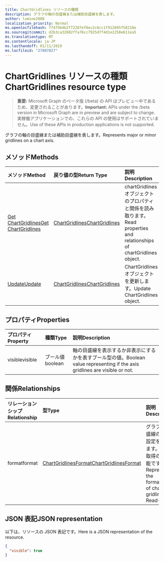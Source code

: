 ```yaml
---
title: ChartGridlines リソースの種類
description: グラフの軸の目盛線または補助目盛線を表します。
author: lumine2008
localization_priority: Normal
ms.openlocfilehash: 7747564b2f72287ef6ec2c6cc1f912695f58218e
ms.sourcegitcommit: d2b3ca32602ffa76cc7925d7f4d1e2258e611ea5
ms.translationtype: MT
ms.contentlocale: ja-JP
ms.lasthandoff: 01/11/2019
ms.locfileid: "27807827"
---
```

# <a name="chartgridlines-resource-type"></a><span data-ttu-id="c796d-103">ChartGridlines リソースの種類</span><span class="sxs-lookup"><span data-stu-id="c796d-103">ChartGridlines resource type</span></span>

> <span data-ttu-id="c796d-104">**重要:** Microsoft Graph のベータ版 (/beta) の API はプレビュー中であるため、変更されることがあります。</span><span class="sxs-lookup"><span data-stu-id="c796d-104">**Important:** APIs under the /beta version in Microsoft Graph are in preview and are subject to change.</span></span> <span data-ttu-id="c796d-105">実稼働アプリケーションでの、これらの API の使用はサポートされていません。</span><span class="sxs-lookup"><span data-stu-id="c796d-105">Use of these APIs in production applications is not supported.</span></span>

<span data-ttu-id="c796d-106">グラフの軸の目盛線または補助目盛線を表します。</span><span class="sxs-lookup"><span data-stu-id="c796d-106">Represents major or minor gridlines on a chart axis.</span></span>


## <a name="methods"></a><span data-ttu-id="c796d-107">メソッド</span><span class="sxs-lookup"><span data-stu-id="c796d-107">Methods</span></span>

| <span data-ttu-id="c796d-108">メソッド</span><span class="sxs-lookup"><span data-stu-id="c796d-108">Method</span></span>           | <span data-ttu-id="c796d-109">戻り値の型</span><span class="sxs-lookup"><span data-stu-id="c796d-109">Return Type</span></span>    |<span data-ttu-id="c796d-110">説明</span><span class="sxs-lookup"><span data-stu-id="c796d-110">Description</span></span>|
|:---------------|:--------|:----------|
|[<span data-ttu-id="c796d-111">Get ChartGridlines</span><span class="sxs-lookup"><span data-stu-id="c796d-111">Get ChartGridlines</span></span>](../api/chartgridlines-get.md) | [<span data-ttu-id="c796d-112">ChartGridlines</span><span class="sxs-lookup"><span data-stu-id="c796d-112">ChartGridlines</span></span>](chartgridlines.md) |<span data-ttu-id="c796d-113">chartGridlines オブジェクトのプロパティと関係を読み取ります。</span><span class="sxs-lookup"><span data-stu-id="c796d-113">Read properties and relationships of chartGridlines object.</span></span>|
|[<span data-ttu-id="c796d-114">Update</span><span class="sxs-lookup"><span data-stu-id="c796d-114">Update</span></span>](../api/chartgridlines-update.md) | [<span data-ttu-id="c796d-115">ChartGridlines</span><span class="sxs-lookup"><span data-stu-id="c796d-115">ChartGridlines</span></span>](chartgridlines.md)    |<span data-ttu-id="c796d-116">ChartGridlines オブジェクトを更新します。</span><span class="sxs-lookup"><span data-stu-id="c796d-116">Update ChartGridlines object.</span></span> |

## <a name="properties"></a><span data-ttu-id="c796d-117">プロパティ</span><span class="sxs-lookup"><span data-stu-id="c796d-117">Properties</span></span>
| <span data-ttu-id="c796d-118">プロパティ</span><span class="sxs-lookup"><span data-stu-id="c796d-118">Property</span></span>     | <span data-ttu-id="c796d-119">種類</span><span class="sxs-lookup"><span data-stu-id="c796d-119">Type</span></span>   |<span data-ttu-id="c796d-120">説明</span><span class="sxs-lookup"><span data-stu-id="c796d-120">Description</span></span>|
|:---------------|:--------|:----------|
|<span data-ttu-id="c796d-121">visible</span><span class="sxs-lookup"><span data-stu-id="c796d-121">visible</span></span>|<span data-ttu-id="c796d-122">ブール値</span><span class="sxs-lookup"><span data-stu-id="c796d-122">boolean</span></span>|<span data-ttu-id="c796d-123">軸の目盛線を表示するか非表示にするかを表すブール型の値。</span><span class="sxs-lookup"><span data-stu-id="c796d-123">Boolean value representing if the axis gridlines are visible or not.</span></span>|

## <a name="relationships"></a><span data-ttu-id="c796d-124">関係</span><span class="sxs-lookup"><span data-stu-id="c796d-124">Relationships</span></span>
| <span data-ttu-id="c796d-125">リレーションシップ</span><span class="sxs-lookup"><span data-stu-id="c796d-125">Relationship</span></span> | <span data-ttu-id="c796d-126">型</span><span class="sxs-lookup"><span data-stu-id="c796d-126">Type</span></span>   |<span data-ttu-id="c796d-127">説明</span><span class="sxs-lookup"><span data-stu-id="c796d-127">Description</span></span>|
|:---------------|:--------|:----------|
|<span data-ttu-id="c796d-128">format</span><span class="sxs-lookup"><span data-stu-id="c796d-128">format</span></span>|[<span data-ttu-id="c796d-129">ChartGridlinesFormat</span><span class="sxs-lookup"><span data-stu-id="c796d-129">ChartGridlinesFormat</span></span>](chartgridlinesformat.md)|<span data-ttu-id="c796d-p102">グラフの目盛線の書式設定を表します。値の取得のみ可能です。</span><span class="sxs-lookup"><span data-stu-id="c796d-p102">Represents the formatting of chart gridlines. Read-only.</span></span>|

## <a name="json-representation"></a><span data-ttu-id="c796d-132">JSON 表記</span><span class="sxs-lookup"><span data-stu-id="c796d-132">JSON representation</span></span>

<span data-ttu-id="c796d-133">以下は、リソースの JSON 表記です。</span><span class="sxs-lookup"><span data-stu-id="c796d-133">Here is a JSON representation of the resource.</span></span>

<!-- {
  "blockType": "resource",
  "optionalProperties": [

  ],
  "@odata.type": "microsoft.graph.chartGridLines"
}-->

```json
{
  "visible": true
}

```

<!-- uuid: 8fcb5dbc-d5aa-4681-8e31-b001d5168d79
2015-10-25 14:57:30 UTC -->
<!-- {
  "type": "#page.annotation",
  "description": "ChartGridlines resource",
  "keywords": "",
  "section": "documentation",
  "tocPath": ""
}-->
